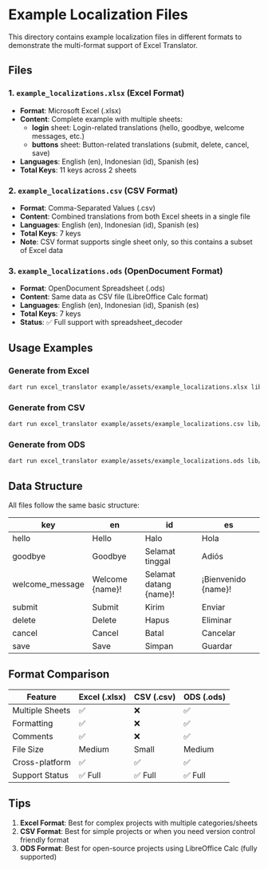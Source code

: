 # Example Localization Files

This directory contains example localization files in different formats to demonstrate the multi-format support of Excel Translator.

## Files

### 1. `example_localizations.xlsx` (Excel Format)

- **Format**: Microsoft Excel (.xlsx)
- **Content**: Complete example with multiple sheets:
  - **login** sheet: Login-related translations (hello, goodbye, welcome messages, etc.)
  - **buttons** sheet: Button-related translations (submit, delete, cancel, save)
- **Languages**: English (en), Indonesian (id), Spanish (es)
- **Total Keys**: 11 keys across 2 sheets

### 2. `example_localizations.csv` (CSV Format)

- **Format**: Comma-Separated Values (.csv)
- **Content**: Combined translations from both Excel sheets in a single file
- **Languages**: English (en), Indonesian (id), Spanish (es)
- **Total Keys**: 7 keys
- **Note**: CSV format supports single sheet only, so this contains a subset of Excel data

### 3. `example_localizations.ods` (OpenDocument Format)

- **Format**: OpenDocument Spreadsheet (.ods)
- **Content**: Same data as CSV file (LibreOffice Calc format)
- **Languages**: English (en), Indonesian (id), Spanish (es)
- **Total Keys**: 7 keys
- **Status**: ✅ Full support with spreadsheet_decoder

## Usage Examples

### Generate from Excel

```bash
dart run excel_translator example/assets/example_localizations.xlsx lib/generated
```

### Generate from CSV

```bash
dart run excel_translator example/assets/example_localizations.csv lib/generated
```

### Generate from ODS

```bash
dart run excel_translator example/assets/example_localizations.ods lib/generated
```

## Data Structure

All files follow the same basic structure:

| key | en | id | es |
|-----|----|----|-----|
| hello | Hello | Halo | Hola |
| goodbye | Goodbye | Selamat tinggal | Adiós |
| welcome_message | Welcome {name}! | Selamat datang {name}! | ¡Bienvenido {name}! |
| submit | Submit | Kirim | Enviar |
| delete | Delete | Hapus | Eliminar |
| cancel | Cancel | Batal | Cancelar |
| save | Save | Simpan | Guardar |

## Format Comparison

| Feature | Excel (.xlsx) | CSV (.csv) | ODS (.ods) |
|---------|---------------|------------|------------|
| Multiple Sheets | ✅ | ❌ | ✅ |
| Formatting | ✅ | ❌ | ✅ |
| Comments | ✅ | ❌ | ✅ |
| File Size | Medium | Small | Medium |
| Cross-platform | ✅ | ✅ | ✅ |
| Support Status | ✅ Full | ✅ Full | ✅ Full |

## Tips

1. **Excel Format**: Best for complex projects with multiple categories/sheets
2. **CSV Format**: Best for simple projects or when you need version control friendly format
3. **ODS Format**: Best for open-source projects using LibreOffice Calc (fully supported)
